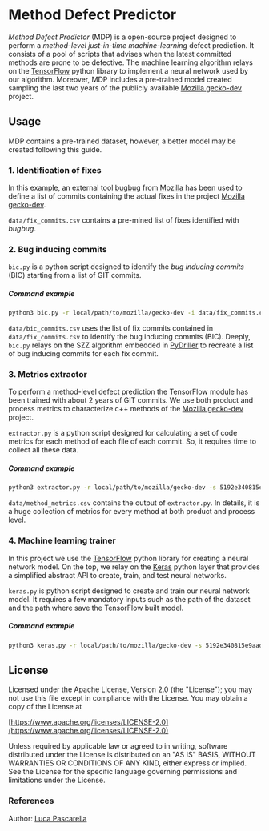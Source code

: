 # Method Defect Predictor

_Method Defect Predictor_ (MDP) is a open-source project designed to perform a _method-level_ _just-in-time_ _machine-learning_ defect prediction. It consists of a pool of scripts that advises when the latest committed methods are prone to be defective. The machine learning algorithm relays on the [TensorFlow](https://www.tensorflow.org/) python library to implement a neural network used by our algorithm. Moreover, MDP includes a pre-trained model created sampling the last two years of the publicly available [Mozilla gecko-dev](https://github.com/mozilla/gecko-dev) project.

## Usage
MDP contains a pre-trained dataset, however, a better model may be created following this guide.

### 1. Identification of fixes
In this example, an external tool [bugbug](https://github.com/mozilla/bugbug) from [Mozilla](https://github.com/mozilla) has been used to define a list of commits containing the actual fixes in the project [Mozilla gecko-dev](https://github.com/mozilla/gecko-dev).

```data/fix_commits.csv``` contains a pre-mined list of fixes identified with *bugbug*.

### 2. Bug inducing commits 
```bic.py``` is a python script designed to identify the _bug inducing commits_ (BIC) starting from a list of GIT commits.

##### Command example
```sh
python3 bic.py -r local/path/to/mozilla/gecko-dev -i data/fix_commits.csv -f fixes -o data/bic_commits.csv
```
```data/bic_commits.csv``` uses the list of fix commits contained in ```data/fix_commits.csv``` to identify the bug inducing commits (BIC). Deeply, ```bic.py``` relays on the SZZ algorithm embedded in [PyDriller](https://github.com/ishepard/pydriller) to recreate a list of bug inducing commits for each fix commit.



### 3. Metrics extractor
To perform a method-level defect prediction the TensorFlow module has been trained with about 2 years of GIT commits. We use both product and process metrics to characterize c++ methods of the [Mozilla gecko-dev](https://github.com/mozilla/gecko-dev) project.

```extractor.py``` is a python script designed for calculating a set of code metrics for each method of each file of each commit. So, it requires time to collect all these data.

##### Command example
```sh
python3 extractor.py -r local/path/to/mozilla/gecko-dev -s 5192e340815e9aad5a59b350b9772319e4518417 -p d411f2814cc535b9a440bec670e08d37712b63c9 -i data/bic_commits.csv -o data/method_metrics.csv
```
```data/method_metrics.csv``` contains the output of ```extractor.py```. In details, it is a huge collection of metrics for every method at both product and process level.


### 4. Machine learning trainer
In this project we use the [TensorFlow](https://www.tensorflow.org/) python library for creating a neural network model. On the top, we relay on the [Keras](https://keras.io/) python layer that provides a simplified abstract API to create, train, and test neural networks.

```keras.py``` is python script designed to create and train our neural network model. It requires a few mandatory inputs such as the path of the dataset and the path where save the TensorFlow built model.

##### Command example
```sh
python3 keras.py -r local/path/to/mozilla/gecko-dev -s 5192e340815e9aad5a59b350b9772319e4518417 -p d411f2814cc535b9a440bec670e08d37712b63c9 -i data/bic_commits.csv -o data/method_metrics.csv
```



## License
Licensed under the Apache License, Version 2.0 (the "License"); you may not use this file except in compliance with the License. You may obtain a copy of the License at
 
[https://www.apache.org/licenses/LICENSE-2.0](https://www.apache.org/licenses/LICENSE-2.0)
 
Unless required by applicable law or agreed to in writing, software distributed under the License is distributed on an "AS IS" BASIS, WITHOUT WARRANTIES OR CONDITIONS OF ANY KIND, either express or implied. See the License for the specific language governing permissions and limitations under the License.

### References
<!--- (Sponsor: [LP Systems](https://lpsystems.eu/) -->
Author: [Luca Pascarella](https://lucapascarella.com/)